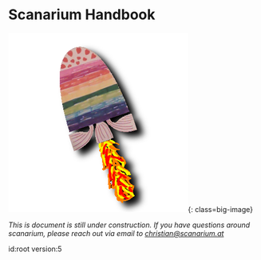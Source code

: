 # Scanarium Handbook

![Scanarium Logo](images/logo-big.png){: class=big-image}

_This is document is still under construction. If you have questions around scanarium, please reach out via email to [christian@scanarium.at](mailto:christian@scanarium.at)_

id:root
version:5
